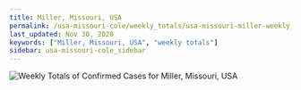 ```yaml
---
title: Miller, Missouri, USA
permalink: /usa-missouri-cole/weekly_totals/usa-missouri-miller-weekly_totals.html
last_updated: Nov 30, 2020
keywords: ["Miller, Missouri, USA", "weekly totals"]
sidebar: usa-missouri-cole_sidebar
---
```


![Weekly Totals of Confirmed Cases for Miller, Missouri, USA](/covid_tracker/images/graphs/usa-missouri-miller-weekly_totals_graph.png)
